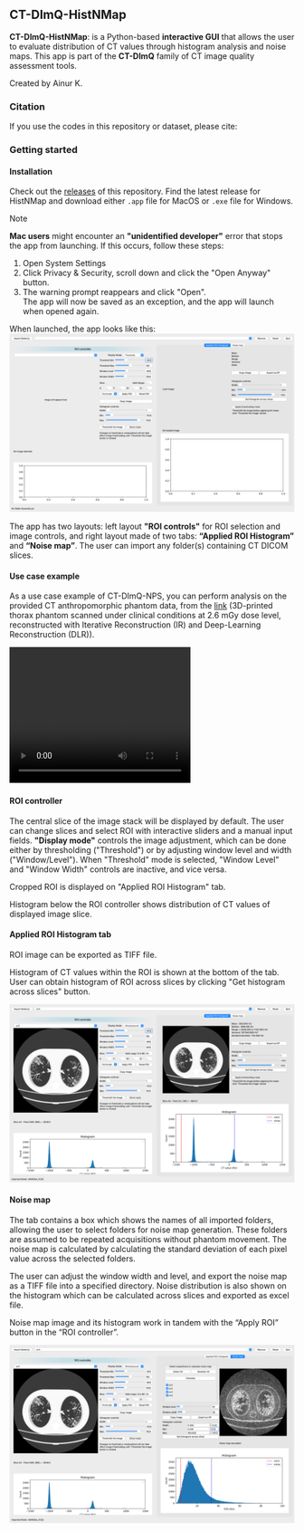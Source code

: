 ## CT-DImQ-HistNMap
**CT-DImQ-HistNMap**: is a Python-based **interactive GUI** that allows the user to evaluate distribution of CT values through histogram analysis and noise maps. This app is part of the **CT-DImQ** family of CT image quality assessment tools.

Created by Ainur K.

### Citation
If you use the codes in this repository or dataset, please cite:

### Getting started

#### Installation
Check out the [releases]([https://github.com/AK-CT-2025/CT-DImQ-HistNMap/releases](https://github.com/AK-CT-2025/CT-DImQ-CT-Image-quality-analysis-tools/releases)) of this repository. Find the latest release for HistNMap and download either `.app` file for MacOS or `.exe` file for Windows. 

> [!NOTE]
>**Mac users** might encounter an **"unidentified developer"** error that stops the app from launching. If this occurs, follow these steps: <br/>
>1. Open System Settings
>2. Click Privacy & Security, scroll down and click the "Open Anyway" button.
>3. The warning prompt reappears and click "Open".<br/>
>The app will now be saved as an exception, and the app will launch when opened again.


When launched, the app looks like this:
![Screenshot of the app when launched](https://github.com/AK-CT-2025/CT-DImQ-CT-Image-quality-analysis-tools/blob/0ae89b9a2a7fae8e710f556cc0ceb9e1a51c0d74/readme%20images/HistNMap/launch.png)

The app has two layouts: left layout **"ROI controls"** for ROI selection and image controls, and right layout made of two tabs: **“Applied ROI Histogram”** and **“Noise map”**.
The user can import any folder(s) containing CT DICOM slices.


#### Use case example
As a use case example of CT-DImQ-NPS, you can perform analysis on the provided CT anthropomorphic phantom data, from the [link]([https://github.com/AK-CT-2025/CT_datasets.git](https://github.com/AK-CT-2025/CT-DImQ-CT-Image-quality-analysis-tools/tree/0ecfd6ed49d45b035644763c0e0f919c420cfbdf/Dataset/3D-printed_lung_phantom)) (3D-printed thorax phantom scanned under clinical conditions at 2.6 mGy dose level, reconstructed with Iterative Reconstruction (IR) and Deep-Learning Reconstruction (DLR)).

<video src="https://github.com/AK-CT-2025/CT-DImQ-HistNMap/blob/c8165e8ec22950b0ba64bbd4be1123187fc8af69/readme%20images/screen%20recording%20HistNMap.mp4" width="320" height="240" controls></video>


#### ROI controller
The central slice of the image stack will be displayed by default. The user can change slices and select ROI with interactive sliders and a manual input fields. **"Display mode"** controls the image adjustment, which can be done either by thresholding ("Threshold") or by adjusting window level and width ("Window/Level"). When "Threshold" mode is selected, "Window Level" and "Window Width" controls are inactive, and vice versa.

Cropped ROI is displayed on "Applied ROI Histogram" tab.

Histogram below the ROI controller shows distribution of CT values of displayed image slice.

#### Applied ROI Histogram tab
ROI image can be exported as TIFF file.

Histogram of CT values within the ROI is shown at the bottom of the tab. 
User can obtain histogram of ROI across slices by clicking "Get histogram across slices" button.

![Applied ROI Histogram](https://github.com/AK-CT-2025/CT-DImQ-CT-Image-quality-analysis-tools/blob/0ae89b9a2a7fae8e710f556cc0ceb9e1a51c0d74/readme%20images/HistNMap/ROI%20histogram.png)

#### Noise map
The tab contains a box which shows the names of all imported folders, allowing the user to select folders for noise map generation. These folders are assumed to be repeated acquisitions without phantom movement. The noise map is calculated by calculating the standard deviation of each pixel value across the selected folders. 

The user can adjust the window width and level, and export the noise map as a TIFF file into a specified directory. Noise distribution is also shown on the histogram which can be calculated across slices and exported as excel file. 

Noise map image and its histogram work in tandem with the “Apply ROI” button in the “ROI controller”.

![Noise map](https://github.com/AK-CT-2025/CT-DImQ-CT-Image-quality-analysis-tools/blob/0ae89b9a2a7fae8e710f556cc0ceb9e1a51c0d74/readme%20images/HistNMap/noise%20map.png)

